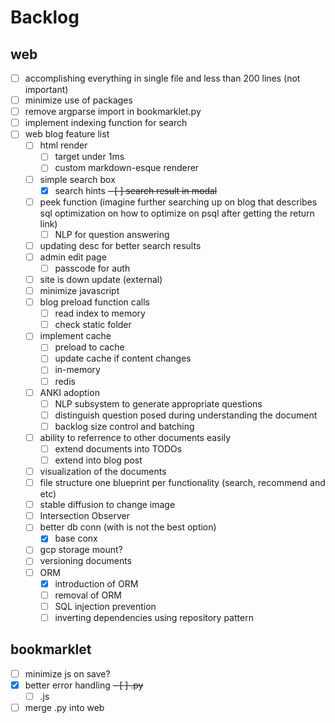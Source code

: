 # Backlog

## web
- [ ] accomplishing everything in single file and less than 200 lines (not important)
- [ ] minimize use of packages
- [ ] remove argparse import in bookmarklet.py
- [ ] implement indexing function for search
- [ ] web blog feature list
  - [ ] html render
    - [ ] target under 1ms
    - [ ] custom markdown-esque renderer
  - [ ] simple search box
    - [x] search hints
~~- [ ] search result in modal~~
  - [ ] peek function (imagine further searching up on blog that describes sql optimization on how to optimize on psql after getting the return link)
    - [ ] NLP for question answering
  - [ ] updating desc for better search results
  - [ ] admin edit page
    - [ ] passcode for auth
  - [ ] site is down update (external)
  - [ ] minimize javascript
  - [ ] blog preload function calls
    - [ ] read index to memory
    - [ ] check static folder
  - [ ] implement cache
    - [ ] preload to cache
    - [ ] update cache if content changes
    - [ ] in-memory
    - [ ] redis
  - [ ] ANKI adoption
    - [ ] NLP subsystem to generate appropriate questions
    - [ ] distinguish question posed during understanding the document
    - [ ] backlog size control and batching
  - [ ] ability to referrence to other documents easily
    - [ ] extend documents into TODOs
    - [ ] extend into blog post
  - [ ] visualization of the documents
  - [ ] file structure one blueprint per functionality (search, recommend and etc)
  - [ ] stable diffusion to change image
  - [ ] Intersection Observer
  - [ ] better db conn (with is not the best option)
    - [x] base conx
  - [ ] gcp storage mount?
  - [ ] versioning documents
  - [ ] ORM
    - [x] introduction of ORM
    - [ ] removal of ORM
    - [ ] SQL injection prevention
    - [ ] inverting dependencies using repository pattern

## bookmarklet
- [ ] minimize js on save?
- [x] better error handling
  ~~- [ ] .py~~
  - [ ] .js
- [ ] merge .py into web
